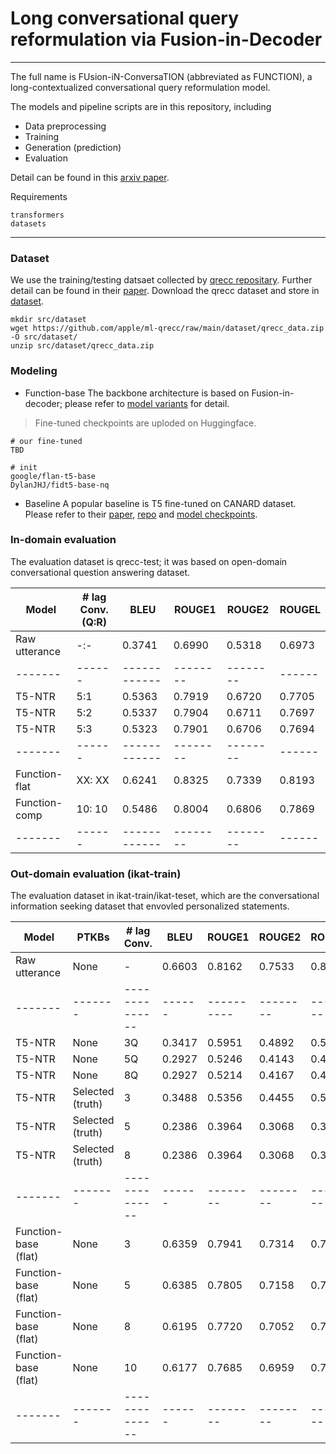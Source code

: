 # Long conversational query reformulation via Fusion-in-Decoder
---
The full name is FUsion-iN-ConversaTION (abbreviated as FUNCTION), a long-contextualized conversational query reformulation model. 

The models and pipeline scripts are in this repository, including
* Data preprocessing
* Training
* Generation (prediction)
* Evaluation

Detail can be found in this [arxiv paper](#).

Requirements
```
transformers
datasets
```

---
### Dataset
We use the training/testing datsaet collected by [qrecc repositary](https://github.com/apple/ml-qrecc/tree/main). 
Further detail can be found in their [paper](https://arxiv.org/abs/2010.04898).
Download the qrecc dataset and store in [dataset](src/dataset/).
```
mkdir src/dataset
wget https://github.com/apple/ml-qrecc/raw/main/dataset/qrecc_data.zip -O src/dataset/
unzip src/dataset/qrecc_data.zip
```
### Modeling
- Function-base
The backbone architecture is based on Fusion-in-decoder; please refer to [model variants](src/models/) for detail.

> Fine-tuned checkpoints are uploded on Huggingface.
```
# our fine-tuned
TBD

# init
google/flan-t5-base
DylanJHJ/fidt5-base-nq
```

- Baseline
A popular baseline is T5 fine-tuned on CANARD dataset. Please refer to their [paper](#), [repo](#) and [model checkpoints](castorini/t5-base-canard).


### In-domain evaluation
The evaluation dataset is qrecc-test; it was based on open-domain conversational question answering dataset. 

| Model |\# lag Conv. (Q:R) |  BLEU  | ROUGE1 | ROUGE2 | ROUGEL | 
|-------|------|------------|--------|--------|------|
| Raw utterance  | -:-      | 0.3741 | 0.6990 | 0.5318 | 0.6973 | 
|-------|------|------------|--------|--------|------|
| T5-NTR         | 5:1      | 0.5363 | 0.7919 | 0.6720 | 0.7705 | 
| T5-NTR         | 5:2      | 0.5337 | 0.7904 | 0.6711 | 0.7697 |
| T5-NTR         | 5:3      | 0.5323 | 0.7901 | 0.6706 | 0.7694 |
|-------|------|------------|--------|--------|------|
| Function-flat  | XX: XX   | 0.6241 | 0.8325 | 0.7339 | 0.8193 | 
| Function-comp  | 10: 10   | 0.5486 | 0.8004 | 0.6806 | 0.7869 | 
|-------|------|------------|--------|--------|------|

### Out-domain evaluation (ikat-train)
The evaluation dataset in ikat-train/ikat-teset, which are the conversational information seeking dataset that envovled personalized statements.

| Model | PTKBs | \# lag Conv. | BLEU | ROUGE1   | ROUGE2 | ROUGEL |
|-------|-------|--------------|------|----------|--------|--------|
| Raw utterance        | None             | -    | 0.6603 | 0.8162 | 0.7533 | 0.8149 |
|-------|-------|--------------|------|----------|--------|--------|
| T5-NTR               | None             | 3Q   | 0.3417 | 0.5951 | 0.4892 | 0.5454 |
| T5-NTR               | None             | 5Q   | 0.2927 | 0.5246 | 0.4143 | 0.4690 |
| T5-NTR               | None             | 8Q   | 0.2927 | 0.5214 | 0.4167 | 0.4708 |
| T5-NTR               | Selected (truth) | 3    | 0.3488 | 0.5356 | 0.4455 | 0.5154 |
| T5-NTR               | Selected (truth) | 5    | 0.2386 | 0.3964 | 0.3068 | 0.3785 |
| T5-NTR               | Selected (truth) | 8    | 0.2386 | 0.3964 | 0.3068 | 0.3785 |
|-------|-------|--------------|------|--------  |--------|--------|
| Function-base (flat) | None             | 3    | 0.6359 | 0.7941 | 0.7314 | 0.7881 |
| Function-base (flat) | None             | 5    | 0.6385 | 0.7805 | 0.7158 | 0.7732 |
| Function-base (flat) | None             | 8    | 0.6195 | 0.7720 | 0.7052 | 0.7588 |
| Function-base (flat) | None             | 10   | 0.6177 | 0.7685 | 0.6959 | 0.7548 |
|-------|-------|--------------|------|--------  |--------|--------|
